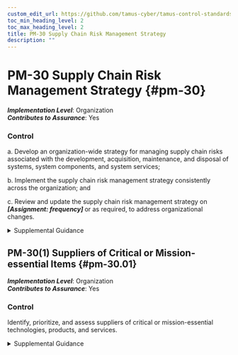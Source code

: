 ```yaml
---
custom_edit_url: https://github.com/tamus-cyber/tamus-control-standards/tree/main/content/tamus.edu/TAMUS_profile.xml
toc_min_heading_level: 2
toc_max_heading_level: 2
title: PM-30 Supply Chain Risk Management Strategy
description: ""
---
```


# PM-30 Supply Chain Risk Management Strategy {#pm-30}

_**Implementation Level**_: Organization\
_**Contributes to Assurance**_: Yes

### Control



a. Develop an organization-wide strategy for managing supply chain risks associated with the development, acquisition, maintenance, and disposal of systems, system components, and system services;

b. Implement the supply chain risk management strategy consistently across the organization; and

c. Review and update the supply chain risk management strategy on <strong title="pm-30_odp"> <em>[Assignment: frequency]</em> </strong> or as required, to address organizational changes.


<details><summary>Supplemental Guidance</summary>An organization-wide supply chain risk management strategy includes an unambiguous expression of the supply chain risk appetite and tolerance for the organization, acceptable supply chain risk mitigation strategies or controls, a process for consistently evaluating and monitoring supply chain risk, approaches for implementing and communicating the supply chain risk management strategy, and the associated roles and responsibilities. Supply chain risk management includes considerations of the security and privacy risks associated with the development, acquisition, maintenance, and disposal of systems, system components, and system services. The supply chain risk management strategy can be incorporated into the organization’s overarching risk management strategy and can guide and inform supply chain policies and system-level supply chain risk management plans. In addition, the use of a risk executive function can facilitate a consistent, organization-wide application of the supply chain risk management strategy. The supply chain risk management strategy is implemented at the organization and mission/business levels, whereas the supply chain risk management plan (see [SR-2](/catalog/sr/sr-02#sr-02) ) is implemented at the system level.</details>


## PM-30(1) Suppliers of Critical or Mission-essential Items {#pm-30.01}

_**Implementation Level**_: Organization\
_**Contributes to Assurance**_: Yes

### Control

Identify, prioritize, and assess suppliers of critical or mission-essential technologies, products, and services.


<details><summary>Supplemental Guidance</summary>The identification and prioritization of suppliers of critical or mission-essential technologies, products, and services is paramount to the mission/business success of organizations. The assessment of suppliers is conducted using supplier reviews (see [SR-6](/catalog/sr/sr-06#sr-06) ) and supply chain risk assessment processes (see [RA-3(1)](/catalog/ra/ra-03#ra-03.01) ). An analysis of supply chain risk can help an organization identify systems or components for which additional supply chain risk mitigations are required.</details>

